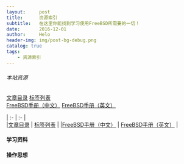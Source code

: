```yaml
---
layout:     post
title:      资源索引
subtitle:   在这里你能找到学习使用FreeBSD所需要的一切！
date:       2016-12-01
author:     Helo
header-img: img/post-bg-debug.png
catalog: true
tags:
    - 资源索引
---
```


###### 本站资源
[文章目录](https://chinafreebsd.org/tags/)             [标签列表](https://chinafreebsd.org/tags/)  
[FreeBSD手册（中文）](https://chinafreebsd.org/tags/)  [FreeBSD手册（英文）](https://chinafreebsd.org/tags/)  


| :-                                                     | :-                                         |  
|[文章目录](https://chinafreebsd.org/tags/)               | [标签列表](https://chinafreebsd.org/tags/)  |
|[FreeBSD手册（中文）](https://chinafreebsd.org/tags/)    | [FreeBSD手册（英文）](https://chinafreebsd.org/tags/)  |


#### 学习资料

#### 操作思想

